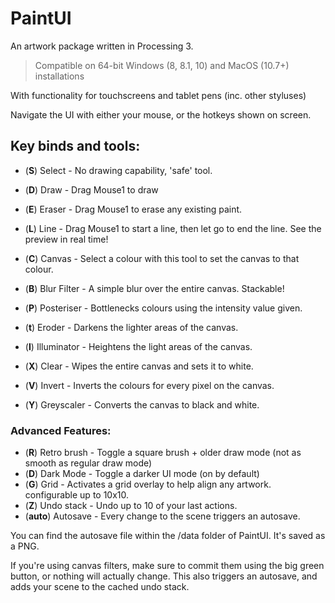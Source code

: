 # PaintUI
 An artwork package written in Processing 3.
 
 >Compatible on 64-bit Windows (8, 8.1, 10) and MacOS (10.7+) installations

 With functionality for touchscreens and tablet pens (inc. other styluses)
 
 Navigate the UI with either your mouse, or the hotkeys shown on screen.
 
## Key binds and tools:
* (**S**) Select         - No drawing capability, 'safe' tool.
* (**D**) Draw           - Drag Mouse1 to draw
* (**E**) Eraser         - Drag Mouse1 to erase any existing paint.
* (**L**) Line           - Drag Mouse1 to start a line, then let go to end the line. See the preview in real time!
* (**C**) Canvas         - Select a colour with this tool to set the canvas to that colour.

* (**B**) Blur Filter    - A simple blur over the entire canvas. Stackable!
* (**P**) Posteriser     - Bottlenecks colours using the intensity value given.
* (**t**) Eroder         - Darkens the lighter areas of the canvas.
* (**I**) Illuminator    - Heightens the light areas of the canvas.

* (**X**) Clear          - Wipes the entire canvas and sets it to white.
* (**V**) Invert         - Inverts the colours for every pixel on the canvas.
* (**Y**) Greyscaler     - Converts the canvas to black and white.
 
### Advanced Features:
* (**R**) Retro brush    - Toggle a square brush + older draw mode (not as smooth as regular draw mode)
* (**D**) Dark Mode      - Toggle a darker UI mode (on by default)
* (**G**) Grid           - Activates a grid overlay to help align any artwork. configurable up to 10x10.
* (**Z**) Undo stack     - Undo up to 10 of your last actions.
* (**auto**) Autosave    - Every change to the scene triggers an autosave.

You can find the autosave file within the /data folder of PaintUI. It's saved as a PNG.

If you're using canvas filters, make sure to commit them using the big green button, or nothing will actually change.
This also triggers an autosave, and adds your scene to the cached undo stack.

